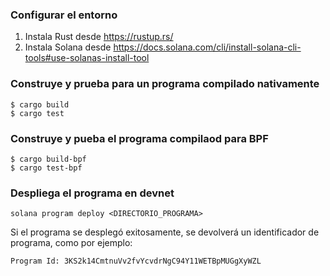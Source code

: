 ### Configurar el entorno
1. Instala Rust desde https://rustup.rs/
2. Instala Solana desde https://docs.solana.com/cli/install-solana-cli-tools#use-solanas-install-tool

### Construye y prueba para un programa compilado nativamente
```
$ cargo build
$ cargo test
```

### Construye y pueba el programa compilaod para BPF
```
$ cargo build-bpf
$ cargo test-bpf
```

### Despliega el programa en devnet
```
solana program deploy <DIRECTORIO_PROGRAMA>
```
Si el programa se desplegó exitosamente, se devolverá un identificador de programa, como por ejemplo:
```
Program Id: 3KS2k14CmtnuVv2fvYcvdrNgC94Y11WETBpMUGgXyWZL
```
